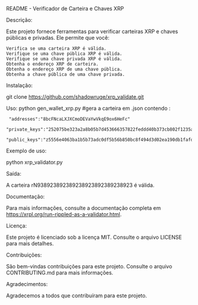 README - Verificador de Carteira e Chaves XRP

Descrição:

Este projeto fornece ferramentas para verificar carteiras XRP e chaves públicas e privadas. Ele permite que você:

    Verifica se uma carteira XRP é válida.
    Verifique se uma chave pública XRP é válida.
    Verifique se uma chave privada XRP é válida.
    Obtenha o endereço XRP de carteira.
    Obtenha o endereço XRP de uma chave pública.
    Obtenha a chave pública de uma chave privada.

Instalação:

git clone https://github.com/shadowruge/xrp_validate.git

Uso:
python gen_wallet_xrp.py #gera a carteira em .json
contendo :

     "addresses":"8bcFNcaLXJXCmoDEVaYwVkqE9ox6HeFc"
     "private_keys":"252075be323a2a8b05b7d453666357822feddd40b373cb802f1235acb457a018"
     "public_keys":"z5556e4063ba1b5b73adc0df5b56b850bc8f494d3d02ea190db1fafd276931b1fa20156572f7eb5f0830f332e63818e95ab730f6c6fd53b748eb060e52711e97"
    
  
Exemplo de uso:

python xrp_validator.py 

Saída:

A carteira rN938923892389238923892389238923 é válida.

Documentação:

Para mais informações, consulte a documentação completa em https://xrpl.org/run-rippled-as-a-validator.html.

Licença:

Este projeto é licenciado sob a licença MIT. Consulte o arquivo LICENSE para mais detalhes.

Contribuições:

São bem-vindas contribuições para este projeto. Consulte o arquivo CONTRIBUTING.md para mais informações.

Agradecimentos:

Agradecemos a todos que contribuíram para este projeto.
